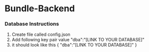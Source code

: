 # Bundle-Backend


### Database Instructions
1. Create file called config.json
2. Add following key pair value "dba":"[LINK TO YOUR DATABASE]"
3. it should look like this { "dba":"[LINK TO YOUR DATABASE]" }
